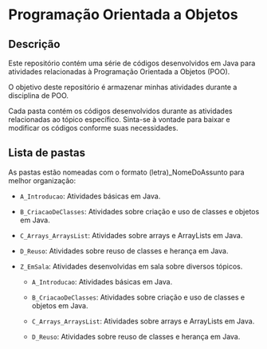 # Programação Orientada a Objetos

## Descrição

Este repositório contém uma série de códigos desenvolvidos em Java para atividades relacionadas à Programação Orientada a Objetos (POO).

O objetivo deste repositório é armazenar minhas atividades durante a disciplina de POO.

Cada pasta contém os códigos desenvolvidos durante as atividades relacionadas ao tópico específico. Sinta-se à vontade para baixar e modificar os códigos conforme suas necessidades.

## Lista de pastas

As pastas estão nomeadas com o formato (letra)_NomeDoAssunto para melhor organização:

- `A_Introducao`: Atividades básicas em Java.

- `B_CriacaoDeClasses`: Atividades sobre criação e uso de classes e objetos em Java.

- `C_Arrays_ArraysList`: Atividades sobre arrays e ArrayLists em Java.

- `D_Reuso`: Atividades sobre reuso de classes e herança em Java.

- `Z_EmSala`: Atividades desenvolvidas em sala sobre diversos tópicos.

    - `A_Introducao`: Atividades básicas em Java.

    - `B_CriacaoDeClasses`: Atividades sobre criação e uso de classes e objetos em Java.

    - `C_Arrays_ArraysList`: Atividades sobre arrays e ArrayLists em Java.

    - `D_Reuso`: Atividades sobre reuso de classes e herança em Java.

